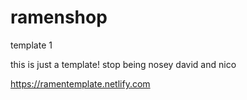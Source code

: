 # ramenshop

template 1

this is just a template! stop being nosey david and nico

https://ramentemplate.netlify.com
